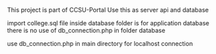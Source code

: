 This project is part of CCSU-Portal
Use this as server api and database


import college.sql file inside database folder is for application database
there is no use of db_connection.php in folder database


use db_connection.php in main directory for localhost connection
